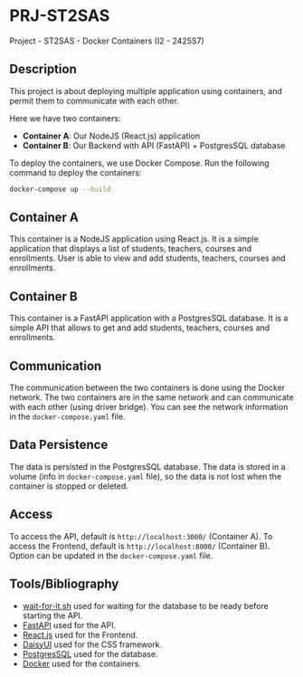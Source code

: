 # PRJ-ST2SAS
 Project - ST2SAS - Docker Containers (I2 - 2425S7)

## Description

This project is about deploying multiple application using containers, and permit them to communicate with each other.

Here we have two containers:
- **Container A**: Our NodeJS (React.js) application
- **Container B**: Our Backend with API (FastAPI) + PostgresSQL database

To deploy the containers, we use Docker Compose.
Run the following command to deploy the containers:
```bash
docker-compose up --build
```

## Container A

This container is a NodeJS application using React.js. It is a simple application that displays a list of students, teachers, courses and enrollments.
User is able to view and add students, teachers, courses and enrollments.

## Container B

This container is a FastAPI application with a PostgresSQL database. It is a simple API that allows to get and add students, teachers, courses and enrollments.

## Communication

The communication between the two containers is done using the Docker network. The two containers are in the same network and can communicate with each other (using driver bridge).
You can see the network information in the `docker-compose.yaml` file.

## Data Persistence

The data is persisted in the PostgresSQL database. The data is stored in a volume (info in `docker-compose.yaml` file), so the data is not lost when the container is stopped or deleted.

## Access

To access the API, default is `http://localhost:3000/` (Container A).
To access the Frontend, default is `http://localhost:8000/` (Container B).
Option can be updated in the `docker-compose.yaml` file.

## Tools/Bibliography

- [wait-for-it.sh](https://github.com/vishnubob/wait-for-it) used for waiting for the database to be ready before starting the API.
- [FastAPI](https://fastapi.tiangolo.com/) used for the API.
- [React.js](https://reactjs.org/) used for the Frontend.
- [DaisyUI](https://daisyui.com/) used for the CSS framework.
- [PostgresSQL](https://www.postgresql.org/) used for the database.
- [Docker](https://www.docker.com/) used for the containers.